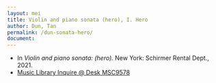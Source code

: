 ```yaml
---
layout: mei
title: Violin and piano sonata (hero), I. Hero
author: Dun, Tan
permalink: /dun-sonata-hero/
document:
---
```


- In *Violin and piano sonata: (hero).* New York: Schirmer Rental Dept., 2021.
- <a href="https://tufts.primo.exlibrisgroup.com/permalink/01TUN_INST/1kc9gia/alma991018616770203851" target="_blank">Music Library Inquire @ Desk MSC9578</a>
